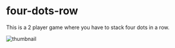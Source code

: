 # four-dots-row
This is a 2 player game where you have to stack four dots in a row. 

![thumbnail](https://github.com/Chaitanyaprasad60/four-dots-row/assets/49819086/15779dd8-da61-4ef5-90e3-3bc6b1cb1226)

